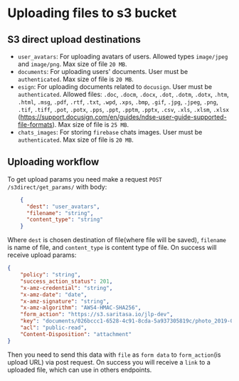 # Uploading files to s3 bucket

## S3 direct upload destinations

* `user_avatars`: For uploading avatars of users. Allowed types `image/jpeg` and `image/png`.
Max size of file `20 MB`.
* `documents`: For uploading users' documents. User must be `authenticated`. Max size of file is `20 MB`.
* `esign`: For uploading documents related to `docusign`. User must be `authenticated`.
Allowed files: `.doc`, `.docm`, `.docx`, `.dot`, `.dotm`, `.dotx`, `.htm`, `.html`, `.msg`, `.pdf`, `.rtf`, `.txt`,
`.wpd`, `.xps`, `.bmp`, `.gif`, `.jpg`, `.jpeg`, `.png`, `.tif`, `.tiff`, `.pot`, `.potx`, `.pps`,
`.ppt`, `.pptm`, `.pptx`, `.csv`, `.xls`, `.xlsm`, `.xlsx`
(https://support.docusign.com/en/guides/ndse-user-guide-supported-file-formats).
Max size of file is `25 MB`.
* `chats_images`: For storing `firebase` chats images. User must be `authenticated`.
Max size of file is `20 MB`.

## Uploading workflow
To get upload params you need make a request `POST /s3direct/get_params/` with body:
```json
    {
      "dest": "user_avatars",
      "filename": "string",
      "content_type": "string"
    }
```
Where `dest` is chosen destination of file(where file will be saved), `filename` is name of file,
and `content_type` is content type of file. On success will receive upload params:
```json
{
    "policy": "string",
    "success_action_status": 201,
    "x-amz-credential": "string",
    "x-amz-date": "date",
    "x-amz-signature": "string",
    "x-amz-algorithm": "AWS4-HMAC-SHA256",
    "form_action": "https://s3.saritasa.io/jlp-dev",
    "key": "documents/026bccc1-6528-4c91-8cda-5a937305819c/photo_2019-06-30_18-08-16.jpg",
    "acl": "public-read",
    "Content-Disposition": "attachment"
}
```
Then you need to send this data with `file` as `form data` to `form_action`(is upload URL) via
post request. On success you will receive a `link` to a uploaded file, which can use in 
others endpoints.

